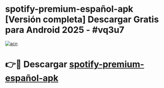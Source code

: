 # spotify-premium-español-apk  [Versión completa] Descargar Gratis para Android 2025 - #vq3u7

[![acn](https://github.com/user-attachments/assets/0f9c940e-d8b0-45ae-aac7-cd30a18b3e1c)](https://apps.freeplayer.one?title=spotify-premium-español-apk&ref=9F)

# 👉🔴 Descargar [spotify-premium-español-apk](https://apps.freeplayer.one?title=spotify-premium-español-apk&ref=9F)